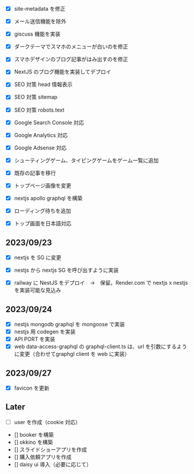 * [x] site-metadata を修正
* [x] メール送信機能を除外
* [x] giscuss 機能を実装

* [x] ダークテーマでスマホのメニューが白いのを修正
* [x] スマホデザインのブログ記事がはみ出すのを修正

* [x] NextJS のブログ機能を実装してデプロイ

* [x] SEO 対策 head 情報表示
* [x] SEO 対策 sitemap
* [x] SEO 対策 robots.text

* [x] Google Search Console 対応
* [x] Google Analytics 対応
* [x] Google Adsense 対応

* [x] シューティングゲーム、タイピングゲームをゲーム一覧に追加
* [x] 既存の記事を移行
* [x] トップページ画像を変更

* [x] nextjs apollo graphql を構築

* [x] ローディング待ちを追加
* [x] トップ画面を日本語対応

## 2023/09/23

* [x] nextjs を SG に変更
* [x] nestjs から nextjs SG を呼び出すように実装

* [x] railway に NestJS をデプロイ　→　保留。Render.com で nextjs x nestjs を実装可能な見込み

## 2023/09/24

* [x] nestjs mongodb graphql を mongoose で実装
* [x] nestjs 用 codegen を実装
* [x] API PORT を実装
* [x] web data-access-graphql の graphql-client.ts は、url を引数にするように変更（合わせてgraphgl client を web に実装）

## 2023/09/27

* [x] favicon を更新

## Later

* [ ] user を作成（cookie 対応）

* [] booker を構築
* [] okkino を構築
* [] スライドショーアプリを作成
* [] 購入依頼アプリを作成
* [] daisy ui 導入（必要に応じて）
